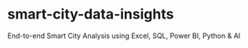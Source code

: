 # smart-city-data-insights
End-to-end Smart City Analysis using Excel, SQL, Power BI, Python &amp; AI
